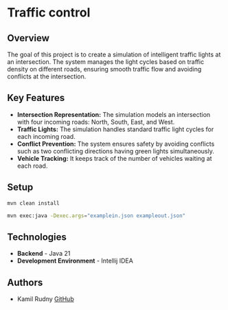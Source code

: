 #  Traffic control

## Overview

The goal of this project is to create a simulation of intelligent traffic lights at an intersection. The system manages the light cycles based on traffic density on different roads, ensuring smooth traffic flow and avoiding conflicts at the intersection.

## Key Features

- **Intersection Representation:** The simulation models an intersection with four incoming roads: North, South, East, and West.
- **Traffic Lights:** The simulation handles standard traffic light cycles for each incoming road.
- **Conflict Prevention:** The system ensures safety by avoiding conflicts such as two conflicting directions having green lights simultaneously.
- **Vehicle Tracking:** It keeps track of the number of vehicles waiting at each road.

## Setup

```bash
mvn clean install
```

```bash
mvn exec:java -Dexec.args="examplein.json exampleout.json"
```
  
## Technologies

- **Backend** - Java 21
- **Development Environment** - Intellij IDEA

## Authors 

- Kamil Rudny [GitHub](https://github.com/krudny)
